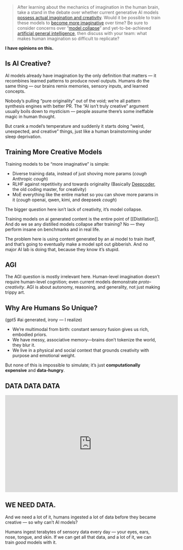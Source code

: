 > After learning about the mechanics of imagination in the human brain, take a stand in the debate over whether current generative AI models [possess actual imagination and creativity](https://theconversation.com/ai-can-replicate-human-creativity-in-two-key-ways-but-falls-apart-when-asked-to-produce-something-truly-new-204437). Would it be possible to train these models to [become more imaginative](https://unctad.org/news/replacement-human-artists-ai-systems-creative-industries) over time? Be sure to consider concerns over “[model collapse](https://www.euronews.com/next/2024/07/31/new-study-warns-of-model-collapse-as-ai-tools-train-on-ai-generated-content)” and yet-to-be-achieved [artificial general intelligence](https://www.mckinsey.com/featured-insights/mckinsey-explainers/what-is-artificial-general-intelligence-agi), then discuss with your team: what makes human imagination so difficult to replicate?

**I have opinions on this.**

## Is AI Creative?

AI models already have imagination by the only definition that matters — it recombines learned patterns to produce novel outputs. Humans do the same thing — our brains remix memories, sensory inputs, and learned concepts.

Nobody’s pulling “pure originality” out of the void; we’re all pattern synthesis engines with better PR. The “AI isn’t truly creative” argument usually boils down to mysticism — people assume there’s some ineffable magic in human thought.

But crank a model’s temperature and suddenly it starts doing “weird, unexpected, and creative” things, just like a human brainstorming under sleep deprivation.

## Training More Creative Models

Training models to be “more imaginative” is simple:

 - Diverse training data, instead of just shoving more params (*cough* Anthropic *cough*)
 - RLHF against repetitivity and towards originality (Basically [Deepcoder](https://huggingface.co/agentica-org/DeepCoder-14B-Preview), the old coding master, for creativity)
 - MoE everything like the entire market so you can shove more params in it (*cough* openai, qwen, kimi, and deepseek *cough*)

The bigger question here isn’t lack of creativity, it’s model collapse.

Training models on ai generated content is the entire point of [[Distillation]]. And do we se any distilled models collapse after training? No — they perform insane on benchmarks and in real life.

The problem here is using content generated by an ai model to train itself, and that’s going to eventually make a model spit out gibberish. And no major AI lab is doing that, because they know it’s stupid.

## AGI

The AGI question is mostly irrelevant here. Human-level imagination doesn’t require human-level cognition; even current models demonstrate *proto-creativity*. AGI is about autonomy, reasoning, and generality, not just making trippy art.

## Why Are Humans So Unique?

(gpt5 #ai generated, irony — I realize)

- We’re multimodal from birth: constant sensory fusion gives us rich, embodied priors.
- We have messy, associative memory—brains don’t tokenize the world, they blur it.
- We live in a physical and social context that grounds creativity with purpose and emotional weight.  

But none of this is impossible to simulate; it’s just **computationally expensive** and **data-hungry**.

## DATA DATA DATA

<iframe width="560" height="315" src="https://www.youtube.com/embed/8fcSviC7cRM?si=g6hr5SsfeYMTblCW&amp;start=28" title="YouTube video player" frameborder="0" allow="accelerometer; autoplay; clipboard-write; encrypted-media; gyroscope; picture-in-picture; web-share" referrerpolicy="strict-origin-when-cross-origin" allowfullscreen></iframe>

## **WE NEED DATA.**

And we need a lot of it, humans ingested a lot of data before they became creative — so why can’t AI models?

Humans ingest terabytes of sensory data every day — your eyes, ears, nose, tongue, and skin. If we can get all that data, and a lot of it, we can train *good* models with it.
